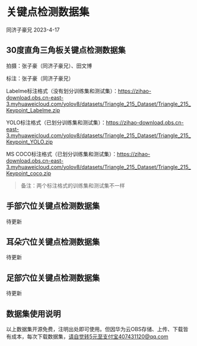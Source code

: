 # 关键点检测数据集

同济子豪兄 2023-4-17

## 30度直角三角板关键点检测数据集

拍摄：张子豪（同济子豪兄）、田文博

标注：张子豪（同济子豪兄）

Labelme标注格式（没有划分训练集和测试集）：https://zihao-download.obs.cn-east-3.myhuaweicloud.com/yolov8/datasets/Triangle_215_Dataset/Triangle_215_Keypoint_Labelme.zip

YOLO标注格式（已划分训练集和测试集）：https://zihao-download.obs.cn-east-3.myhuaweicloud.com/yolov8/datasets/Triangle_215_Dataset/Triangle_215_Keypoint_YOLO.zip

MS COCO标注格式（已划分训练集和测试集）：https://zihao-download.obs.cn-east-3.myhuaweicloud.com/yolov8/datasets/Triangle_215_Dataset/Triangle_215_Keypoint_coco.zip

> 备注：两个标注格式的训练集和测试集不一样

## 手部穴位关键点检测数据集

待更新

## 耳朵穴位关键点检测数据集

待更新

## 足部穴位关键点检测数据集

待更新

## 数据集使用说明

以上数据集开源免费，注明出处即可使用。但因华为云OBS存储、上传、下载皆有成本，每次下载数据集，请自觉转5元至支付宝407431120@qq.com


